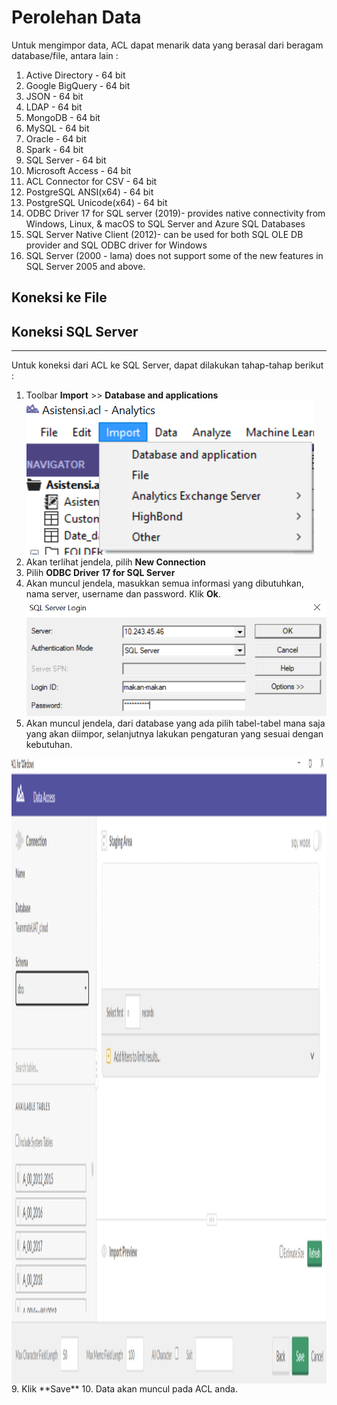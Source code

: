 # Perolehan Data

Untuk mengimpor data, ACL dapat menarik data yang berasal dari beragam database/file, antara lain :
1. Active Directory - 64 bit
2. Google BigQuery - 64 bit
3. JSON - 64 bit
4. LDAP - 64 bit
5. MongoDB - 64 bit
6. MySQL - 64 bit
7. Oracle - 64 bit
8. Spark - 64 bit
9. SQL Server - 64 bit
10. Microsoft Access - 64 bit
11. ACL Connector for CSV - 64 bit
12. PostgreSQL ANSI(x64) - 64 bit
13. PostgreSQL Unicode(x64) - 64 bit
14. ODBC Driver 17 for SQL server (2019)- provides native connectivity from Windows, Linux, & macOS to SQL Server and Azure SQL Databases
15. SQL Server Native Client (2012)- can be used for both SQL OLE DB provider and SQL ODBC driver for Windows
16. SQL Server (2000 - lama) does not support some of the new features in SQL Server 2005 and above. 


## Koneksi ke File

## Koneksi SQL Server
***

Untuk koneksi dari ACL ke SQL Server, dapat dilakukan tahap-tahap berikut :
1. Toolbar **Import** >> **Database and applications**
![Koneksi Login](https://github.com/ansyaku/tabk.acl/blob/main/img/SQL1.png)
3. Akan terlihat jendela, pilih **New Connection** 
4. Pilih **ODBC Driver 17 for SQL Server**
5. Akan muncul jendela, masukkan semua informasi yang dibutuhkan, nama server, username dan password. Klik **Ok**.
![Koneksi Login](https://github.com/ansyaku/tabk.acl/blob/main/img/SQL2.png)
7. Akan muncul jendela, dari database yang ada pilih tabel-tabel mana saja yang akan diimpor, selanjutnya lakukan pengaturan yang sesuai dengan kebutuhan.
<kbd>
<a href="url"><img src="https://github.com/ansyaku/tabk.acl/blob/main/img/SQL3.png" align="left" height="1000" width="1500" ></a>
</kbd>
9. Klik **Save**
10. Data akan muncul pada ACL anda.
